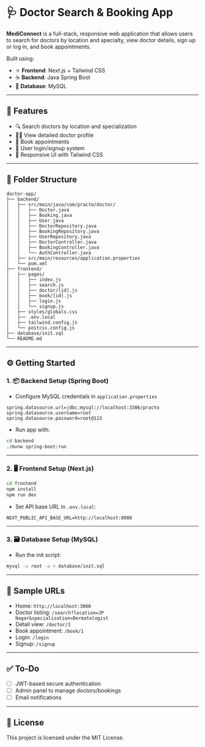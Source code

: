 # 🩺 Doctor Search & Booking App

**MediConnect** is a full-stack, responsive web application that allows users to search for doctors by location and specialty, view doctor details, sign up or log in, and book appointments.

Built using:
- ⚛️ **Frontend**: Next.js + Tailwind CSS
- ☕ **Backend**: Java Spring Boot
- 🐬 **Database**: MySQL

---

## 🚀 Features

- 🔍 Search doctors by location and specialization
- 👨‍⚕️ View detailed doctor profile
- 📝 Book appointments
- 🔐 User login/signup system
- 🎨 Responsive UI with Tailwind CSS

---

## 📁 Folder Structure

```
doctor-app/
├── backend/
│   ├── src/main/java/com/practo/doctor/
│   │   ├── Doctor.java
│   │   ├── Booking.java
│   │   ├── User.java
│   │   ├── DoctorRepository.java
│   │   ├── BookingRepository.java
│   │   ├── UserRepository.java
│   │   ├── DoctorController.java
│   │   ├── BookingController.java
│   │   └── AuthController.java
│   ├── src/main/resources/application.properties
│   └── pom.xml
├── frontend/
│   ├── pages/
│   │   ├── index.js
│   │   ├── search.js
│   │   ├── doctor/[id].js
│   │   ├── book/[id].js
│   │   ├── login.js
│   │   └── signup.js
│   ├── styles/globals.css
│   ├── .env.local
│   ├── tailwind.config.js
│   └── postcss.config.js
├── database/init.sql
└── README.md
```

---

## ⚙️ Getting Started

### 1. 📦 Backend Setup (Spring Boot)

- Configure MySQL credentials in `application.properties`

```
spring.datasource.url=jdbc:mysql://localhost:3306/practo
spring.datasource.username=root
spring.datasource.password=root@123
```

- Run app with:

```bash
cd backend
./mvnw spring-boot:run
```

---

### 2. 🖥️ Frontend Setup (Next.js)

```bash
cd frontend
npm install
npm run dev
```

- Set API base URL in `.env.local`:

```
NEXT_PUBLIC_API_BASE_URL=http://localhost:8080
```

---

### 3. 🗃️ Database Setup (MySQL)

- Run the init script:

```bash
mysql -u root -p < database/init.sql
```

---

## 📌 Sample URLs

- Home: `http://localhost:3000`
- Doctor listing: `/search?location=JP Nagar&specialization=Dermatologist`
- Detail view: `/doctor/1`
- Book appointment: `/book/1`
- Login: `/login`
- Signup: `/signup`

---

## ✅ To-Do

- [ ] JWT-based secure authentication
- [ ] Admin panel to manage doctors/bookings
- [ ] Email notifications

---


## 📄 License

This project is licensed under the MIT License.

